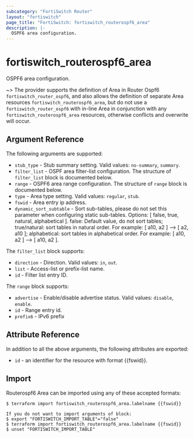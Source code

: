 ```yaml
---
subcategory: "FortiSwitch Router"
layout: "fortiswitch"
page_title: "FortiSwitch: fortiswitch_routerospf6_area"
description: |-
  OSPF6 area configuration.
---
```


# fortiswitch_routerospf6_area
OSPF6 area configuration.

~> The provider supports the definition of Area in Router Ospf6 `fortiswitch_router_ospf6`, and also allows the definition of separate Area resources `fortiswitch_routerospf6_area`, but do not use a `fortiswitch_router_ospf6` with in-line Area in conjunction with any `fortiswitch_routerospf6_area` resources, otherwise conflicts and overwrite will occur.



## Argument Reference

The following arguments are supported:

* `stub_type` - Stub summary setting. Valid values: `no-summary`, `summary`.
* `filter_list` - OSPF area filter-list configuration. The structure of `filter_list` block is documented below.
* `range` - OSPF6 area range configuration. The structure of `range` block is documented below.
* `type` - Area type setting. Valid values: `regular`, `stub`.
* `fswid` - Area entry ip address.
* `dynamic_sort_subtable` - Sort sub-tables, please do not set this parameter when configuring static sub-tables. Options: [ false, true, natural, alphabetical ]. false: Default value, do not sort tables; true/natural: sort tables in natural order. For example: [ a10, a2 ] --> [ a2, a10 ]; alphabetical: sort tables in alphabetical order. For example: [ a10, a2 ] --> [ a10, a2 ].

The `filter_list` block supports:

* `direction` - Direction. Valid values: `in`, `out`.
* `list` - Access-list or prefix-list name.
* `id` - Filter list entry ID.

The `range` block supports:

* `advertise` - Enable/disable advertise status. Valid values: `disable`, `enable`.
* `id` - Range entry id.
* `prefix6` - <prefix6>   IPv6 prefix


## Attribute Reference

In addition to all the above arguments, the following attributes are exported:
* `id` - an identifier for the resource with format {{fswid}}.

## Import

Routerospf6 Area can be imported using any of these accepted formats:
```
$ terraform import fortiswitch_routerospf6_area.labelname {{fswid}}

If you do not want to import arguments of block:
$ export "FORTISWITCH_IMPORT_TABLE"="false"
$ terraform import fortiswitch_routerospf6_area.labelname {{fswid}}
$ unset "FORTISWITCH_IMPORT_TABLE"
```
